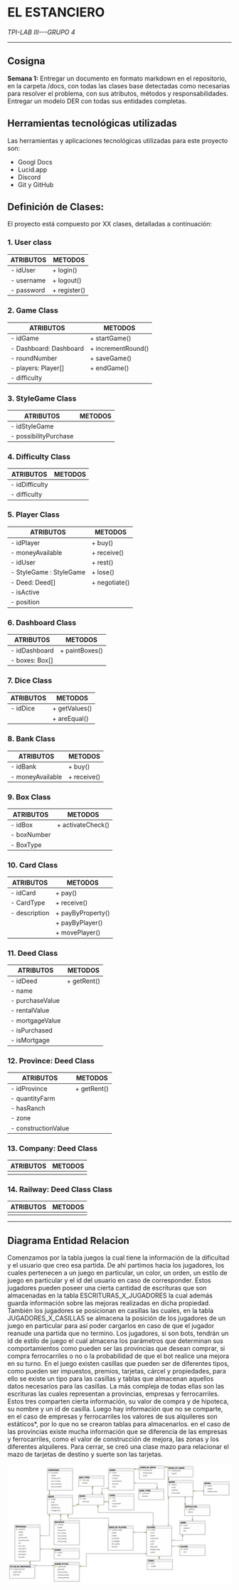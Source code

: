 # **EL ESTANCIERO**
_TPI-LAB III---GRUPO 4_

---

## Cosigna

**Semana 1:** Entregar un documento en formato markdown en el repositorio, en
la carpeta /docs, con todas las clases base detectadas como necesarias para
resolver el problema, con sus atributos, métodos y responsabilidades.
Entregar un modelo DER con todas sus entidades completas.


## Herramientas tecnológicas utilizadas
Las herramientas y aplicaciones tecnológicas utilizadas para este proyecto son:

- Googl Docs
- Lucid.app
- Discord
- Git y GitHub

## Definición de Clases:
El proyecto está compuesto por XX clases, detalladas a continuación:

### **1. User class**

| ATRIBUTOS                 | METODOS           |
|---------------------------|-------------------|
| - idUser                  | + login()         |
| - username                | + logout()        |
| - password                | + register()      |

### **2. Game Class**
| ATRIBUTOS              | METODOS           |
|------------------------|-------------------|
| - idGame               | + startGame()     |
| - Dashboard: Dashboard | + incrementRound()|
| - roundNumber          | + saveGame()      |
| - players: Player[]    | + endGame()       |
| - difficulty           |                   |

### **3. StyleGame Class**
| ATRIBUTOS                  | METODOS           |
|----------------------------|-------------------|
| - idStyleGame              |                   |
| - possibilityPurchase      |                   |

### **4. Difficulty Class**
| ATRIBUTOS                  | METODOS           |
|----------------------------|-------------------|
| - idDifficulty             |                   |
| - difficulty               |                   |

### **5. Player Class**
| ATRIBUTOS                  | METODOS           |
|----------------------------|-------------------|
| - idPlayer                 | + buy()           |
| - moneyAvailable           | + receive()       |
| - idUser                   | + rest()          |
| - StyleGame : StyleGame    | + lose()          |
| - Deed: Deed[]             | + negotiate()     |
| - isActive                 |                   |
| - position                 |                   |

### **6. Dashboard Class**
| ATRIBUTOS                  | METODOS           |
|----------------------------|-------------------|
| - idDashboard              | + paintBoxes()    |
| - boxes: Box[]             |                   |

### **7. Dice  Class**
| ATRIBUTOS                  | METODOS           |
|----------------------------|-------------------|
| - idDice                   | + getValues()     |
|                            | + areEqual()      |

### **8. Bank Class**
| ATRIBUTOS                  | METODOS           |
|----------------------------|-------------------|
| - idBank                   | + buy()           |
| - moneyAvailable           | + receive()       |

### **9. Box Class**
| ATRIBUTOS   | METODOS           |
|-------------|-------------------|
| - idBox     | + activateCheck() |
| - boxNumber |                   |
| - BoxType   |                   |

### **10. Card Class**
| ATRIBUTOS                  | METODOS           |
|----------------------------|-------------------|
| - idCard                   | + pay()           |
| - CardType                 | + receive()       |
| - description              | + payByProperty() |
|                            | + payByPlayer()   |
|                            | + movePlayer()    |

### **11. Deed Class**
| ATRIBUTOS                  | METODOS           |
|----------------------------|-------------------|
| - idDeed                   | + getRent()       |
| - name                     |                   |
| - purchaseValue            |                   |
| - rentalValue              |                   |
| - mortgageValue            |                   |
| - isPurchased              |                   |
| - isMortgage               |                   |

### **12. Province: Deed Class**
| ATRIBUTOS                  | METODOS           |
|----------------------------|-------------------|
| - idProvince               | + getRent()       |
| - quantityFarm             |                   |
| - hasRanch                 |                   |
| - zone                     |                   |
| - constructionValue        |                   |

### **13. Company: Deed Class**
| ATRIBUTOS                  | METODOS           |
|----------------------------|-------------------|
|                            |                   |

### **14. Railway: Deed Class Class**
| ATRIBUTOS                  | METODOS           |
|----------------------------|-------------------|
|                            |                   |

---
## Diagrama Entidad Relacion

Comenzamos por la tabla juegos la cual tiene la información de la dificultad y el usuario que creo esa partida. De ahí partimos hacia los jugadores, los cuales pertenecen a un juego en particular, un color, un orden, un estilo de juego en particular y el id del usuario en caso de corresponder. Estos jugadores pueden poseer una cierta cantidad de escrituras que son almacenadas en la tabla ESCRITURAS_X_JUGADORES la cual además guarda información sobre las mejoras realizadas en dicha propiedad. También los jugadores se posicionan en casillas las cuales, en la tabla JUGADORES_X_CASILLAS se almacena la posición de los jugadores de un juego en particular para así poder cargarlos en caso de que el jugador reanude una partida que no termino. Los jugadores, si son bots, tendrán un id de estilo de juego el cual almacena los parámetros que determinan sus comportamientos como pueden ser las provincias que desean comprar, si compra ferrocarriles o no o la probabilidad de que el bot realice una mejora en su turno.
En el juego existen casillas que pueden ser de diferentes tipos, como pueden ser impuestos, premios, tarjetas, cárcel y propiedades, para ello se existe un tipo para las casillas y tablas que almacenan aquellos datos necesarios para las casillas. La más compleja de todas ellas son las escrituras las cuales representan a provincias, empresas y ferrocarriles. Estos tres comparten cierta información, su valor de compra y de hipoteca, su nombre y un id de casilla. Luego hay información que no se comparte, en el caso de empresas y ferrocarriles los valores de sus alquileres son estáticos*, por lo que no se crearon tablas para almacenarlos. en el caso de las provincias existe mucha información que se diferencia de las empresas y ferrocarriles, como el valor de construcción de mejora, las zonas y los diferentes alquileres.
Para cerrar, se creó una clase mazo para relacionar el mazo de tarjetas de destino y suerte son las tarjetas.



![img_DER.png](./_images/img_DER.png)
